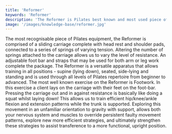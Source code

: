 ```yaml
---
title: 'Reformer'
keywords: 'Reformer'
description: 'The Reformer is Pilates best known and most used piece of equipment'
image: '/images/knowledge-base/reformer.jpg'
---
```

The most recognisable piece of Pilates equipment, the Reformer is comprised of a sliding carriage complete with head rest and shoulder pads, connected to a series of springs of varying tension.  Altering the number of springs attached to the carriage allows us to vary the level of resistance. An adjustable foot bar and straps that may be used for both arm or leg work complete the package. 
The Reformer is a versatile apparatus that allows training in all positions - supine (lying down), seated, side-lying and standing and is used through all levels of Pilates repertoire from beginner to advanced. 
The most well known exercise on the Reformer is Footwork. In this exercise a client lays on the carriage with their feet on the foot-bar. Pressing the carriage out and in against resistance is basically like doing a squat whilst laying down! This allows us to train efficient hip/knee/ankle flexion and extension patterns while the trunk is supported. Exploring this movement in an unfamiliar orientation to gravity with support, allows both your nervous system and muscles to override persistent faulty movement patterns, explore new more efficient strategies, and ultimately strengthen these strategies to assist transference to a more functional, upright position.
